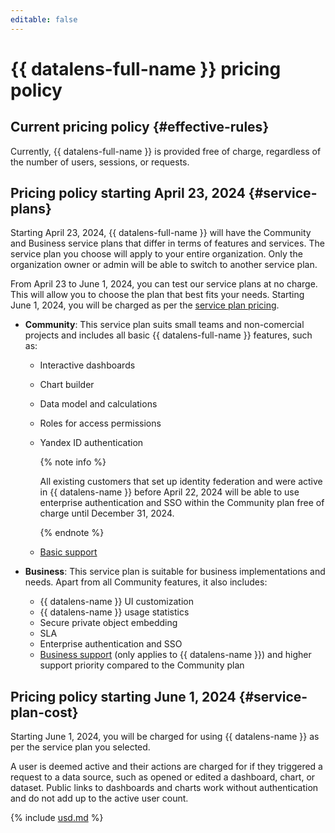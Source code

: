 ```yaml
---
editable: false
---
```


# {{ datalens-full-name }} pricing policy

## Current pricing policy {#effective-rules}

Currently, {{ datalens-full-name }} is provided free of charge, regardless of the number of users, sessions, or requests.

## Pricing policy starting April 23, 2024 {#service-plans}

Starting April 23, 2024, {{ datalens-full-name }} will have the Community and Business service plans that differ in terms of features and services. The service plan you choose will apply to your entire organization. Only the organization owner or admin will be able to switch to another service plan.

From April 23 to June 1, 2024, you can test our service plans at no charge. This will allow you to choose the plan that best fits your needs. Starting June 1, 2024, you will be charged as per the [service plan pricing](#service-plan-cost).

* **Community**: This service plan suits small teams and non-comercial projects and includes all basic {{ datalens-full-name }} features, such as:
   * Interactive dashboards
   * Chart builder
   * Data model and calculations
   * Roles for access permissions
   * Yandex ID authentication

        {% note info %}

        All existing customers that set up identity federation and were active in {{ datalens-name }} before April 22, 2024 will be able to use enterprise authentication and SSO within the Community plan free of charge until December 31, 2024.

        {% endnote %}

   * [Basic support](../support/pricing.md#base)

* **Business**: This service plan is suitable for business implementations and needs. Apart from all Community features, it also includes:
    * {{ datalens-name }} UI customization
    * {{ datalens-name }} usage statistics
    * Secure private object embedding
    * SLA
    * Enterprise authentication and SSO
    * [Business support](../support/pricing.md#business) (only applies to {{ datalens-name }}) and higher support priority compared to the Community plan

## Pricing policy starting June 1, 2024 {#service-plan-cost}

Starting June 1, 2024, you will be charged for using {{ datalens-name }} as per the service plan you selected.

A user is deemed active and their actions are charged for if they triggered a request to a data source, such as opened or edited a dashboard, chart, or dataset. Public links to dashboards and charts work without authentication and do not add up to the active user count.




{% include [usd.md](../_pricing/datalens/usd.md) %}
